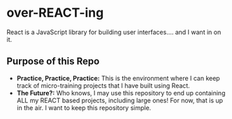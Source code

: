 # over-REACT-ing

React is a JavaScript library for building user interfaces.... and I want in on it.

## Purpose of this Repo
* **Practice, Practice, Practice:** This is the environment where I can keep track of micro-training projects that I have built using React.
* **The Future?:** Who knows, I may use this repository to end up containing ALL my REACT based projects, including large ones! For now, that is up in the air. I want to keep this repository simple.
